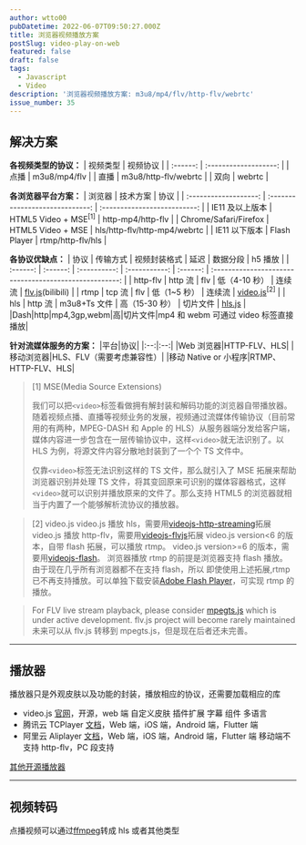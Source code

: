 ```yaml
---
author: wtto00
pubDatetime: 2022-06-07T09:50:27.000Z
title: 浏览器视频播放方案
postSlug: video-play-on-web
featured: false
draft: false
tags:
  - Javascript
  - Video
description: '浏览器视频播放方案: m3u8/mp4/flv/http-flv/webrtc'
issue_number: 35
---
```


## 解决方案

**各视频类型的协议：**
| 视频类型 | 视频协议 |
| :------: | :-------------------: |
| 点播 | m3u8/mp4/flv |
| 直播 | m3u8/http-flv/webrtc |
| 双向 | webrtc |

**各浏览器平台方案：**
| 浏览器 | 技术方案 | 协议 |
| :-------------------: | :-----------------------------: | :--------------------------: |
| IE11 及以上版本 | HTML5 Video + MSE<sup>[1]</sup> | http-mp4/http-flv |
| Chrome/Safari/Firefox | HTML5 Video + MSE | hls/http-flv/http-mp4/webrtc |
| IE11 以下版本 | Flash Player | rtmp/http-flv/hls |

**各协议优缺点：**
| 协议 | 传输方式 | 视频封装格式 | 延迟 | 数据分段 | h5 播放 |
| :------: | :------: | :----------: | :-----------: | :------: | :----------------------------------------------------: |
| http-flv | http 流 | flv | 低（4-10 秒） | 连续流 | [flv.js](https://github.com/Bilibili/flv.js)(bilibili) |
| rtmp | tcp 流 | flv | 低（1~5 秒） | 连续流 | [video.js](https://videojs.com/)<sup>[2]</sup> |
| hls | http 流 | m3u8+Ts 文件 | 高（15-30 秒） | 切片文件 | [hls.js](https://github.com/video-dev/hls.js) |
|Dash|http|mp4,3gp,webm|高|切片文件|mp4 和 webm 可通过 video 标签直接播放|

**针对流媒体服务的方案：**
|平台|协议|
|:--:|:--:|
|Web 浏览器|HTTP-FLV、HLS|
|移动浏览器|HLS、FLV（需要考虑兼容性）|
|移动 Native or 小程序|RTMP、HTTP-FLV、HLS|

> [1] MSE(Media Source Extensions)
>
> 我们可以把`<video>`标签看做拥有解封装和解码功能的浏览器自带播放器。随着视频点播、直播等视频业务的发展，视频通过流媒体传输协议（目前常用的有两种，MPEG-DASH 和 Apple 的 HLS）从服务器端分发给客户端，媒体内容进一步包含在一层传输协议中，这样`<video>`就无法识别了。以 HLS 为例，将源文件内容分散地封装到了一个个 TS 文件中。
>
> 仅靠`<video>`标签无法识别这样的 TS 文件，那么就引入了 MSE 拓展来帮助浏览器识别并处理 TS 文件，将其变回原来可识别的媒体容器格式，这样`<video>`就可以识别并播放原来的文件了。那么支持 HTML5 的浏览器就相当于内置了一个能够解析流协议的播放器。

> [2] video.js
> video.js 播放 hls，需要用[videojs-http-streaming](https://github.com/videojs/http-streaming)拓展
> video.js 播放 http-flv，需要用[videojs-flvjs](https://github.com/mister-ben/videojs-flvjs)拓展
> video.js version&lt;6 的版本，自带 flash 拓展，可以播放 rtmp。
> video.js version>=6 的版本，需要用[videojs-flash](github.com/videojs/videojs-flash)。
> 浏览器播放 rtmp 的前提是浏览器支持 flash 播放。
> 由于现在几乎所有浏览器都不在支持 flash，所以 即使使用上述拓展,rtmp 已不再支持播放。可以单独下载安装[Adobe Flash Player](https://www.flash.cn/)，可实现 rtmp 的播放。

> For FLV live stream playback, please consider [mpegts.js](https://github.com/xqq/mpegts.js) which is under active development.
> flv.js project will become rarely maintained
> 未来可以从 flv.js 转移到 mpegts.js，但是现在后者还未完善。

---

## 播放器

播放器只是外观皮肤以及功能的封装，播放相应的协议，还需要加载相应的库

- video.js
  [官网](https://videojs.com/)，开源，web 端
  自定义皮肤 插件扩展 字幕 组件 多语言
- 腾讯云 TCPlayer
  [文档](https://cloud.tencent.com/document/product/881/20205)，Web 端，iOS 端，Android 端，Flutter 端
- 阿里云 Aliplayer
  [文档](https://help.aliyun.com/document_detail/125548.htm)，Web 端，iOS 端，Android 端，Flutter 端
  移动端不支持 http-flv，PC 段支持

[其他开源播放器](https://juejin.cn/post/6844903438657028109)

---

## 视频转码

点播视频可以通过[ffmpeg](http://ffmpeg.org/download.html)转成 hls 或者其他类型
